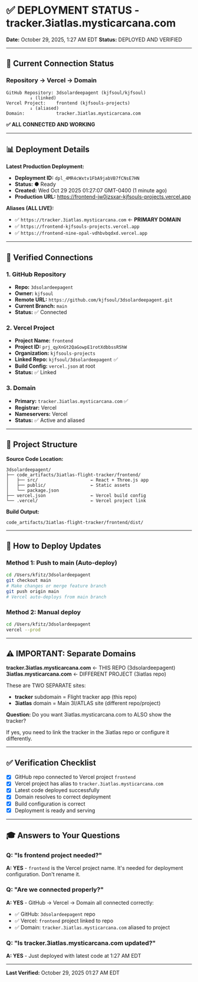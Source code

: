 # ✅ DEPLOYMENT STATUS - tracker.3iatlas.mysticarcana.com

**Date:** October 29, 2025, 1:27 AM EDT
**Status:** DEPLOYED AND VERIFIED

---

## 🎯 Current Connection Status

### Repository → Vercel → Domain

```
GitHub Repository: 3dsolardeepagent (kjfsoul/kjfsoul)
         ↓ (linked)
Vercel Project:    frontend (kjfsouls-projects)
         ↓ (aliased)
Domain:            tracker.3iatlas.mysticarcana.com
```

**✅ ALL CONNECTED AND WORKING**

---

## 📊 Deployment Details

**Latest Production Deployment:**
- **Deployment ID:** `dpl_4MR4cWxtv1FbA9jabVB7fCNsE7HN`
- **Status:** ● Ready
- **Created:** Wed Oct 29 2025 01:27:07 GMT-0400 (1 minute ago)
- **Production URL:** https://frontend-jw0jzsxar-kjfsouls-projects.vercel.app

**Aliases (ALL LIVE):**
- ✅ `https://tracker.3iatlas.mysticarcana.com` ← **PRIMARY DOMAIN**
- ✅ `https://frontend-kjfsouls-projects.vercel.app`
- ✅ `https://frontend-nine-opal-vdhbvbqdxd.vercel.app`

---

## 🔗 Verified Connections

### 1. GitHub Repository
- **Repo:** `3dsolardeepagent`
- **Owner:** `kjfsoul`
- **Remote URL:** `https://github.com/kjfsoul/3dsolardeepagent.git`
- **Current Branch:** `main`
- **Status:** ✅ Connected

### 2. Vercel Project
- **Project Name:** `frontend`
- **Project ID:** `prj_qyXnGt2QaGowpE1rotXdbbssR5hW`
- **Organization:** `kjfsouls-projects`
- **Linked Repo:** `kjfsoul/3dsolardeepagent` ✅
- **Build Config:** `vercel.json` at root
- **Status:** ✅ Linked

### 3. Domain
- **Primary:** `tracker.3iatlas.mysticarcana.com` ✅
- **Registrar:** Vercel
- **Nameservers:** Vercel
- **Status:** ✅ Active and aliased

---

## 📁 Project Structure

**Source Code Location:**
```
3dsolardeepagent/
├── code_artifacts/3iatlas-flight-tracker/frontend/
│   ├── src/                    ← React + Three.js app
│   ├── public/                 ← Static assets
│   └── package.json
├── vercel.json                 ← Vercel build config
└── .vercel/                    ← Vercel project link
```

**Build Output:**
```
code_artifacts/3iatlas-flight-tracker/frontend/dist/
```

---

## 🚀 How to Deploy Updates

### Method 1: Push to main (Auto-deploy)
```bash
cd /Users/kfitz/3dsolardeepagent
git checkout main
# Make changes or merge feature branch
git push origin main
# Vercel auto-deploys from main branch
```

### Method 2: Manual deploy
```bash
cd /Users/kfitz/3dsolardeepagent
vercel --prod
```

---

## ⚠️ IMPORTANT: Separate Domains

**tracker.3iatlas.mysticarcana.com** ← THIS REPO (3dsolardeepagent)
**3iatlas.mysticarcana.com** ← DIFFERENT PROJECT (3iatlas repo)

These are TWO SEPARATE sites:
- **tracker** subdomain = Flight tracker app (this repo)
- **3iatlas** domain = Main 3I/ATLAS site (different repo/project)

**Question:** Do you want 3iatlas.mysticarcana.com to ALSO show the tracker?

If yes, you need to link the tracker in the 3iatlas repo or configure it differently.

---

## ✅ Verification Checklist

- [x] GitHub repo connected to Vercel project `frontend`
- [x] Vercel project has alias to `tracker.3iatlas.mysticarcana.com`
- [x] Latest code deployed successfully
- [x] Domain resolves to correct deployment
- [x] Build configuration is correct
- [x] Deployment is ready and serving

---

## 🎓 Answers to Your Questions

### Q: "Is frontend project needed?"
**A: YES** - `frontend` is the Vercel project name. It's needed for deployment configuration. Don't rename it.

### Q: "Are we connected properly?"
**A: YES** - GitHub → Vercel → Domain all connected correctly:
- ✅ GitHub: `3dsolardeepagent` repo
- ✅ Vercel: `frontend` project linked to repo
- ✅ Domain: `tracker.3iatlas.mysticarcana.com` aliased to project

### Q: "Is tracker.3iatlas.mysticarcana.com updated?"
**A: YES** - Just deployed with latest code at 1:27 AM EDT

---

**Last Verified:** October 29, 2025 01:27 AM EDT

